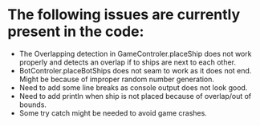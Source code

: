 # The following issues are currently present in the code: #
- The Overlapping detection in GameControler.placeShip does not work properly and detects an overlap if to ships are next to each other.
- BotControler.placeBotShips does not seam to work as it does not end. Might be because of improper random number generation.
- Need to add some line breaks as console output does not look good.
- Need to add println when ship is not placed because of overlap/out of bounds.
- Some try catch might be needed to avoid game crashes. 